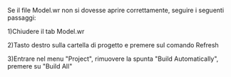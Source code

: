 Se il file Model.wr non si dovesse aprire correttamente, seguire i seguenti passaggi:

1)Chiudere il tab Model.wr

2)Tasto destro sulla cartella di progetto e premere sul comando Refresh

3)Entrare nel menu "Project", rimuovere la spunta "Build Automatically", premere su "Build All"
